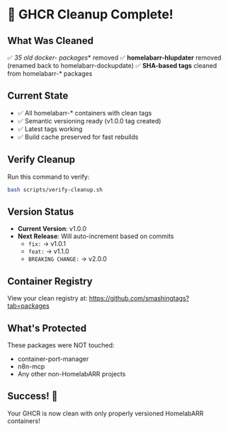 # 🎉 GHCR Cleanup Complete!

## What Was Cleaned
✅ **35 old docker-* packages** removed
✅ **homelabarr-hlupdater** removed (renamed back to homelabarr-dockupdate)
✅ **SHA-based tags** cleaned from homelabarr-* packages

## Current State
- ✅ All homelabarr-* containers with clean tags
- ✅ Semantic versioning ready (v1.0.0 tag created)
- ✅ Latest tags working
- ✅ Build cache preserved for fast rebuilds

## Verify Cleanup
Run this command to verify:
```bash
bash scripts/verify-cleanup.sh
```

## Version Status
- **Current Version**: v1.0.0
- **Next Release**: Will auto-increment based on commits
  - `fix:` → v1.0.1
  - `feat:` → v1.1.0
  - `BREAKING CHANGE:` → v2.0.0

## Container Registry
View your clean registry at: https://github.com/smashingtags?tab=packages

## What's Protected
These packages were NOT touched:
- container-port-manager
- n8n-mcp
- Any other non-HomelabARR projects

## Success! 🚀
Your GHCR is now clean with only properly versioned HomelabARR containers!